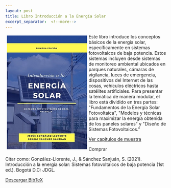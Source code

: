 ```yaml
---
layout: post
title: Libro Introducción a la Energía Solar
excerpt_separator:  <!--more-->
---
```



<p>
<img src="CaratulaLibroEsmall.jpg" alt="title" align="left" style="padding:5px"> Este libro introduce los conceptos básicos de la energía solar, específicamente en sistemas fotovoltaicos de baja potencia. Estos sistemas incluyen desde sistemas de monitoreo ambiental ubicados en parques naturales, cámaras de vigilancia, luces de emergencia, dispositivos del Internet de las cosas, vehículos eléctricos hasta satélites artificiales. Para presentar la temática de manera modular, el libro está dividido en tres partes: "Fundamentos de la Energía Solar Fotovoltaica", "Modelos y técnicas para maximizar la energía obtenida de los paneles solares" y "Diseño de Sistemas Fotovoltaicos."
</p>

[Ver capítulos de muestra](energía-solar.html)

Comprar

Citar como:
González-Llorente, J., & Sánchez Sanjuán, S. (2021). Introducción a la energía solar: Sistemas fotovoltaicos de baja potencia (1st ed.). Bogotá D.C: JDGL.

[Descargar BibTeX](energia-solar.bib)
